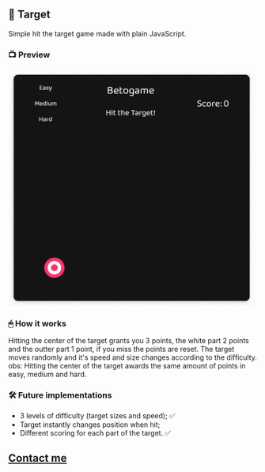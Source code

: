 ## 🎯 Target

Simple hit the target game made with plain JavaScript.

### 📺 Preview

<img src="target-gif.gif" width="500px">

### 🖱 How it works

Hitting the center of the target grants you 3 points, the white part 2 points and the outter part 1 point, if you miss the points are reset. The target moves randomly and it's speed and size changes according to the difficulty.
obs: Hitting the center of the target awards the same amount of points in easy, medium and hard.

### 🛠️ Future implementations

- 3 levels of difficulty (target sizes and speed); ✅
- Target instantly changes position when hit;
- Different scoring for each part of the target. ✅

## [Contact me](https://www.linkedin.com/in/guerrero-roberto/)
